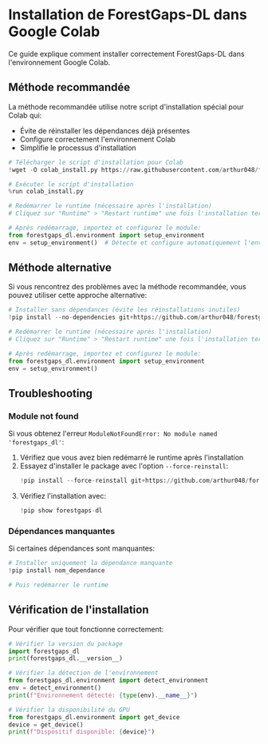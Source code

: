 # Installation de ForestGaps-DL dans Google Colab

Ce guide explique comment installer correctement ForestGaps-DL dans l'environnement Google Colab.

## Méthode recommandée

La méthode recommandée utilise notre script d'installation spécial pour Colab qui:
- Évite de réinstaller les dépendances déjà présentes
- Configure correctement l'environnement Colab
- Simplifie le processus d'installation

```python
# Télécharger le script d'installation pour Colab
!wget -O colab_install.py https://raw.githubusercontent.com/arthur048/forestgaps-dl/main/colab_install.py

# Exécuter le script d'installation
%run colab_install.py

# Redémarrer le runtime (nécessaire après l'installation)
# Cliquez sur "Runtime" > "Restart runtime" une fois l'installation terminée

# Après redémarrage, importez et configurez le module:
from forestgaps_dl.environment import setup_environment
env = setup_environment()  # Détecte et configure automatiquement l'environnement Colab
```

## Méthode alternative

Si vous rencontrez des problèmes avec la méthode recommandée, vous pouvez utiliser cette approche alternative:

```python
# Installer sans dépendances (évite les réinstallations inutiles)
!pip install --no-dependencies git+https://github.com/arthur048/forestgaps-dl.git

# Redémarrer le runtime (nécessaire après l'installation)
# Cliquez sur "Runtime" > "Restart runtime" une fois l'installation terminée

# Après redémarrage, importez et configurez le module:
from forestgaps_dl.environment import setup_environment
env = setup_environment()
```

## Troubleshooting

### Module not found

Si vous obtenez l'erreur `ModuleNotFoundError: No module named 'forestgaps_dl'`:

1. Vérifiez que vous avez bien redémarré le runtime après l'installation
2. Essayez d'installer le package avec l'option `--force-reinstall`:
   ```python
   !pip install --force-reinstall git+https://github.com/arthur048/forestgaps-dl.git
   ```
3. Vérifiez l'installation avec:
   ```python
   !pip show forestgaps-dl
   ```

### Dépendances manquantes

Si certaines dépendances sont manquantes:

```python
# Installer uniquement la dépendance manquante
!pip install nom_dependance

# Puis redémarrer le runtime
```

## Vérification de l'installation

Pour vérifier que tout fonctionne correctement:

```python
# Vérifier la version du package
import forestgaps_dl
print(forestgaps_dl.__version__)

# Vérifier la détection de l'environnement
from forestgaps_dl.environment import detect_environment
env = detect_environment()
print(f"Environnement détecté: {type(env).__name__}")

# Vérifier la disponibilité du GPU
from forestgaps_dl.environment import get_device
device = get_device()
print(f"Dispositif disponible: {device}")
``` 